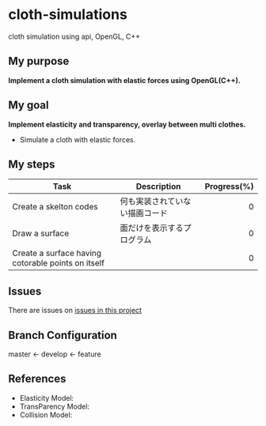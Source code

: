 # cloth-simulations
cloth simulation using api,  OpenGL, C++

## My purpose 
**Implement a cloth simulation with elastic forces using OpenGL(C++).**

## My goal
**Implement elasticity and transparency, overlay between multi clothes.**
+ Simulate a cloth with elastic forces.

## My steps

| Task | Description | Progress(%) |
----  | --- | -----:
|Create a skelton codes |何も実装されていない描画コード| 0|
|Draw a surface|面だけを表示するプログラム|0|
|Create a surface having cotorable points on itself||0|

## Issues
There are issues on [issues in this project]()

## Branch Configuration
master <- develop <- feature

## References
+ Elasticity Model: 
+ TransParency Model:
+ Collision Model:
